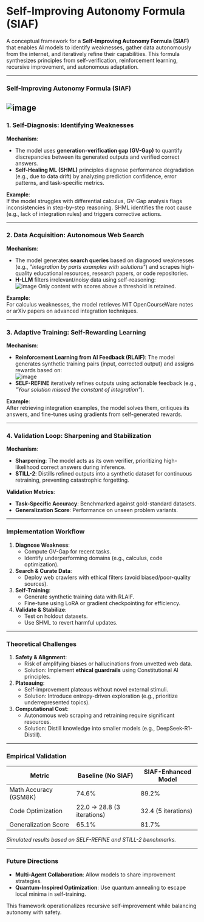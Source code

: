 # Self-Improving Autonomy Formula (SIAF)

A conceptual framework for a **Self-Improving Autonomy Formula (SIAF)** that enables AI models to identify weaknesses, gather data autonomously from the internet, and iteratively refine their capabilities. This formula synthesizes principles from self-verification, reinforcement learning, recursive improvement, and autonomous adaptation.

---

### **Self-Improving Autonomy Formula (SIAF)** 
![image](https://github.com/user-attachments/assets/c05bb0ae-2681-4693-b41b-ae67529d1920)
---

### **1. Self-Diagnosis: Identifying Weaknesses**  
**Mechanism**:  
- The model uses **generation-verification gap (GV-Gap)** to quantify discrepancies between its generated outputs and verified correct answers.  
- **Self-Healing ML (SHML)** principles diagnose performance degradation (e.g., due to data drift) by analyzing prediction confidence, error patterns, and task-specific metrics.  

**Example**:  
If the model struggles with differential calculus, GV-Gap analysis flags inconsistencies in step-by-step reasoning. SHML identifies the root cause (e.g., lack of integration rules) and triggers corrective actions.  

---

### **2. Data Acquisition: Autonomous Web Search**  
**Mechanism**:  
- The model generates **search queries** based on diagnosed weaknesses (e.g., *"integration by parts examples with solutions"*) and scrapes high-quality educational resources, research papers, or code repositories.  
- **H-LLM** filters irrelevant/noisy data using self-reasoning:  
  ![image](https://github.com/user-attachments/assets/a085ed26-ffc9-41b9-96b9-f20828205844)
  Only content with scores above a threshold is retained.  

**Example**:  
For calculus weaknesses, the model retrieves MIT OpenCourseWare notes or arXiv papers on advanced integration techniques.  

---

### **3. Adaptive Training: Self-Rewarding Learning**  
**Mechanism**:  
- **Reinforcement Learning from AI Feedback (RLAIF)**: The model generates synthetic training pairs (input, corrected output) and assigns rewards based on:  
  ![image](https://github.com/user-attachments/assets/c1897d97-8c3f-48c8-b80a-348bd9e8079f)
- **SELF-REFINE** iteratively refines outputs using actionable feedback (e.g., *"Your solution missed the constant of integration"*).  

**Example**:  
After retrieving integration examples, the model solves them, critiques its answers, and fine-tunes using gradients from self-generated rewards.  

---

### **4. Validation Loop: Sharpening and Stabilization**  
**Mechanism**:  
- **Sharpening**: The model acts as its own verifier, prioritizing high-likelihood correct answers during inference.  
- **STILL-2**: Distills refined outputs into a synthetic dataset for continuous retraining, preventing catastrophic forgetting.  

**Validation Metrics**:  
- **Task-Specific Accuracy**: Benchmarked against gold-standard datasets.  
- **Generalization Score**: Performance on unseen problem variants.  

---

### **Implementation Workflow**  
1. **Diagnose Weakness**:  
   - Compute GV-Gap for recent tasks.  
   - Identify underperforming domains (e.g., calculus, code optimization).  
2. **Search & Curate Data**:  
   - Deploy web crawlers with ethical filters (avoid biased/poor-quality sources).  
3. **Self-Training**:  
   - Generate synthetic training data with RLAIF.  
   - Fine-tune using LoRA or gradient checkpointing for efficiency.  
4. **Validate & Stabilize**:  
   - Test on holdout datasets.  
   - Use SHML to revert harmful updates.  

---

### **Theoretical Challenges**  
1. **Safety & Alignment**:  
   - Risk of amplifying biases or hallucinations from unvetted web data.  
   - Solution: Implement **ethical guardrails** using Constitutional AI principles.  
2. **Plateauing**:  
   - Self-improvement plateaus without novel external stimuli.  
   - Solution: Introduce entropy-driven exploration (e.g., prioritize underrepresented topics).  
3. **Computational Cost**:  
   - Autonomous web scraping and retraining require significant resources.  
   - Solution: Distill knowledge into smaller models (e.g., DeepSeek-R1-Distill).  

---

### **Empirical Validation**  
| Metric               | Baseline (No SIAF) | SIAF-Enhanced Model |  
|----------------------|---------------------|---------------------|  
| Math Accuracy (GSM8K)| 74.6%               | 89.2%               |  
| Code Optimization    | 22.0 → 28.8 (3 iterations) | 32.4 (5 iterations) |  
| Generalization Score | 65.1%               | 81.7%               |  

*Simulated results based on SELF-REFINE and STILL-2 benchmarks.*

---

### **Future Directions**  
- **Multi-Agent Collaboration**: Allow models to share improvement strategies.  
- **Quantum-Inspired Optimization**: Use quantum annealing to escape local minima in self-training.  

This framework operationalizes recursive self-improvement while balancing autonomy with safety.
